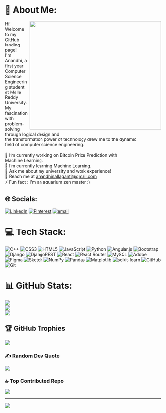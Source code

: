 # 💫 About Me:
<img src="https://github.com/user-attachments/assets/0b850436-98c7-49ea-ab7a-5842e0249d9e" align="right" width="425" height="350">

Hi! Welcome to my GitHub landing page!<br>I'm Anandhi, a first year Computer Science Engineering student<br>at Malla Reddy University.<br>My fascination with problem-solving through logical design and <br>the transformation power of technology drew me to the dynamic<br>field of computer science engineering.<br><br>🔭 I’m currently working on Bitcoin Price Prediction with <br>      Machine Learning.<br>🌱 I’m currently learning Machine Learning.<br>💬 Ask me about my university and work experience!<br>💬 Reach me at anandhinallaganti@gmail.com<br>⚡ Fun fact : I'm an aquarium zen master :)

## 🌐 Socials:
[![LinkedIn](https://img.shields.io/badge/LinkedIn-%230077B5.svg?logo=linkedin&logoColor=white)](https://linkedin.com/in/anandhinallaganti2015) [![Pinterest](https://img.shields.io/badge/Pinterest-%23E60023.svg?logo=Pinterest&logoColor=white)](https://pinterest.com/anandhinallaganti) [![email](https://img.shields.io/badge/Email-D14836?logo=gmail&logoColor=white)](mailto:anandhinallaganti@gmail.com) 

# 💻 Tech Stack:
![C++](https://img.shields.io/badge/c++-%2300599C.svg?style=for-the-badge&logo=c%2B%2B&logoColor=white) ![CSS3](https://img.shields.io/badge/css3-%231572B6.svg?style=for-the-badge&logo=css3&logoColor=white) ![HTML5](https://img.shields.io/badge/html5-%23E34F26.svg?style=for-the-badge&logo=html5&logoColor=white) ![JavaScript](https://img.shields.io/badge/javascript-%23323330.svg?style=for-the-badge&logo=javascript&logoColor=%23F7DF1E) ![Python](https://img.shields.io/badge/python-3670A0?style=for-the-badge&logo=python&logoColor=ffdd54) ![Angular.js](https://img.shields.io/badge/angular.js-%23E23237.svg?style=for-the-badge&logo=angularjs&logoColor=white) ![Bootstrap](https://img.shields.io/badge/bootstrap-%238511FA.svg?style=for-the-badge&logo=bootstrap&logoColor=white) ![Django](https://img.shields.io/badge/django-%23092E20.svg?style=for-the-badge&logo=django&logoColor=white) ![DjangoREST](https://img.shields.io/badge/DJANGO-REST-ff1709?style=for-the-badge&logo=django&logoColor=white&color=ff1709&labelColor=gray) ![React](https://img.shields.io/badge/react-%2320232a.svg?style=for-the-badge&logo=react&logoColor=%2361DAFB) ![React Router](https://img.shields.io/badge/React_Router-CA4245?style=for-the-badge&logo=react-router&logoColor=white) ![MySQL](https://img.shields.io/badge/mysql-4479A1.svg?style=for-the-badge&logo=mysql&logoColor=white) ![Adobe](https://img.shields.io/badge/adobe-%23FF0000.svg?style=for-the-badge&logo=adobe&logoColor=white) ![Figma](https://img.shields.io/badge/figma-%23F24E1E.svg?style=for-the-badge&logo=figma&logoColor=white) ![Sketch](https://img.shields.io/badge/Sketch-FFB387?style=for-the-badge&logo=sketch&logoColor=black) ![NumPy](https://img.shields.io/badge/numpy-%23013243.svg?style=for-the-badge&logo=numpy&logoColor=white) ![Pandas](https://img.shields.io/badge/pandas-%23150458.svg?style=for-the-badge&logo=pandas&logoColor=white) ![Matplotlib](https://img.shields.io/badge/Matplotlib-%23ffffff.svg?style=for-the-badge&logo=Matplotlib&logoColor=black) ![scikit-learn](https://img.shields.io/badge/scikit--learn-%23F7931E.svg?style=for-the-badge&logo=scikit-learn&logoColor=white) ![GitHub](https://img.shields.io/badge/github-%23121011.svg?style=for-the-badge&logo=github&logoColor=white) ![Git](https://img.shields.io/badge/git-%23F05033.svg?style=for-the-badge&logo=git&logoColor=white)
# 📊 GitHub Stats:
![](https://github-readme-stats.vercel.app/api?username=anandhinallaganti&theme=dark&hide_border=false&include_all_commits=false&count_private=false)<br/>
![](https://nirzak-streak-stats.vercel.app/?user=anandhinallaganti&theme=dark&hide_border=false)<br/>
![](https://github-readme-stats.vercel.app/api/top-langs/?username=anandhinallaganti&theme=dark&hide_border=false&include_all_commits=false&count_private=false&layout=compact)

## 🏆 GitHub Trophies
![](https://github-profile-trophy.vercel.app/?username=anandhinallaganti&theme=radical&no-frame=false&no-bg=false&margin-w=4)

### ✍️ Random Dev Quote
![](https://quotes-github-readme.vercel.app/api?type=horizontal&theme=radical)

### 🔝 Top Contributed Repo
![](https://github-contributor-stats.vercel.app/api?username=anandhinallaganti&limit=5&theme=dark&combine_all_yearly_contributions=true)

---
[![](https://visitcount.itsvg.in/api?id=anandhinallaganti&icon=9&color=0)](https://visitcount.itsvg.in)

<!-- Proudly created with GPRM ( https://gprm.itsvg.in ) -->
